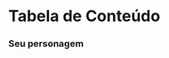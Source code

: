 # Tabela de Conteúdo

### Seu personagem

<!-- - [Criação de Personagem](./character/index.md#criação-de-personagem)
    - Escolha sua Espécie
    - Escolha seu Caminho
    - Avance Atributos
    - Escolha Aprimoramentos
    - Finalização: detalhes pessoais
- [Atributos](./character/attributes.md)
    - Corpo
    - Agilidade
    - Controle
    - Sentidos
    - Cérebro
    - Social
- [Resiliência](./character/resilience.md)
    - Limites de Dano
    - Armor Points (AP)
    - Feridas
    - Stress
    - Stamina & Caos
- [Movimento](./character/movement.md)
    - Tipos de Movimento: Aéreo, Aquático, Subterrâneo, Terrestre e Vertical
- [Moves (do inglês)](./character/moves.md)
    - Ações
    - Reações
    - Habilidades Ativas
- [Habilidades](./character/abilities.md)
    - Passivas
    - Engatilhadas
    - Ativas
- [Armas](./character/weapons.md)
    - Características
    - Propriedades
- [Armadura](./character/armor.md)
- [Inventório e Equipamentos](./character/inventory.md)
    - Tipos de Equipamentos
        - Compostos Químicos
        - Munição
    - Equipamentos com variações semelhantes
- [Progressão](./character/progression.md)

### Checks

- [Checks](checks.md)
    - Graus de Sucesso
    - Resultados e Consequências
    - Probabilidade
    - Modificadores
    - Dificuldade

### Combate

- [Combate](./combat/index.md)
    - Tokens
    - Tempo, Espaço & Alvos
        - Mapa e Hex/Grids
        - Tamanhos de Criaturas
        - Alcance & Distância
        - Alvos
        - Bordas e Linha de Visão
        - Modificadores do Mapa
    - Turnos
        - Surpresa
        - Turno da Equipe
        - Turno do GM
        - Resolução
    - Countdowns
        - Countdown de Turno
        - Countdown Dinâmico
- [Moves](./combat/moves.md)
    - Ações
        - Movimento
        - Ataques
        - Usando Equipamento
        - Comunicação
    - Reações
        - Esquivar
        - Defender
    - Habilidades Ativas
- [Dano e Pânico](./combat/damage.md)
    - Calculando Dano
    - Aplicando Dano
    - Dano Dinâmico
    - Tipos de Dano e Efeitos Críticos
    - Ferimentos Críticos
    - Pânico

### Condições

- [Condições](conditions.md)

### Descanso

- [Descanso](rest.md)
    - Descanso Leve
    - Descanso Longo -->
